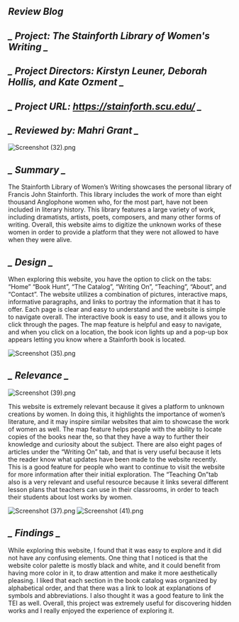 ## *_Review Blog_* ##
## *_ Project: The Stainforth Library of Women's Writing _* ##

## *_ Project Directors: Kirstyn Leuner, Deborah Hollis, and Kate Ozment _* ##

## *_ Project URL: https://stainforth.scu.edu/ _* ##

## *_ Reviewed by:  Mahri Grant _* ##

![Screenshot (32).png](https://mahrigrant.github.io/mahrigrant/images/Screenshot%20(32).png)

## *_ Summary _* ##

The Stainforth Library of Women’s Writing showcases the personal library of Francis John Stainforth. This library includes the work of more than eight thousand Anglophone women who, for the most part, have not been included in literary history. This library features a large variety of work, including dramatists, artists, poets, composers, and many other forms of writing. Overall, this website aims to digitize the unknown works of these women in order to provide a platform that they were not allowed to have when they were alive.

## *_ Design _* ##

When exploring this website, you have the option to click on the tabs: “Home” “Book Hunt”, “The Catalog”, “Writing On”, “Teaching”, “About”, and “Contact”. The website utilizes a combination of pictures, interactive maps, informative paragraphs, and links to portray the information that it has to offer.  Each page is clear and easy to understand and the website is simple to navigate overall. The interactive book is easy to use, and it allows you to click through the pages. The map feature is helpful and easy to navigate, and when you click on a location, the book icon lights up and a pop-up box appears letting you know where a Stainforth book is located.

![Screenshot (35).png](https://mahrigrant.github.io/mahrigrant/images/Screenshot%20(35).png)

## *_ Relevance _*

![Screenshot (39).png](https://mahrigrant.github.io/mahrigrant/images/Screenshot%20(39).png)

This website is extremely relevant because it gives a platform to unknown creations by women. In doing this, it highlights the importance of women’s literature, and it may inspire similar websites that aim to showcase the work of women as well. The map feature helps people with the ability to locate copies of the books near the, so that they have a way to further their knowledge and curiosity about the subject. There are also eight pages of articles under the “Writing On” tab, and that is very useful because it lets the reader know what updates have been made to the website recently. This is a good feature for people who want to continue to visit the website for more information after their initial exploration. The “Teaching On”tab  also is a very relevant and useful resource because it links several different lesson plans that teachers can use in their classrooms, in order to teach their students about lost works by women.

![Screenshot (37).png](https://mahrigrant.github.io/mahrigrant/images/Screenshot%20(37).png)
![Screenshot (41).png](https://mahrigrant.github.io/mahrigrant/images/Screenshot%20(41).png)
## *_ Findings _* ##

While exploring this website, I found that it was easy to explore and it did not have any confusing elements. One thing that I noticed is that the website color palette is mostly black and white, and it could benefit from having more color in it, to draw attention and make it more aesthetically pleasing. I liked that each section in the book catalog was organized by alphabetical order, and that there was a link to look at explanations of symbols and abbreviations. I also thought it was a good feature to link the TEI as well. Overall, this project was extremely useful for discovering hidden works and I really enjoyed the experience of exploring it.

